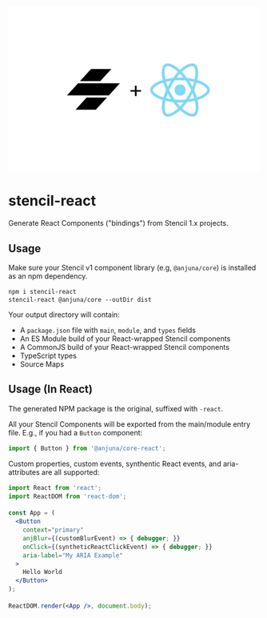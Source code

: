 <div align="center">
  <img src="hero.png">
</div>

# stencil-react

Generate React Components ("bindings") from Stencil 1.x projects.

## Usage

Make sure your Stencil v1 component library (e.g, `@anjuna/core`) is installed as an npm dependency.

```
npm i stencil-react
stencil-react @anjuna/core --outDir dist
```

Your output directory will contain:

- A `package.json` file with `main`, `module`, and `types` fields
- An ES Module build of your React-wrapped Stencil components
- A CommonJS build of your React-wrapped Stencil components
- TypeScript types
- Source Maps

## Usage (In React)

The generated NPM package is the original, suffixed with `-react`.

All your Stencil Components will be exported from the main/module entry file. E.g., if you had a `Button` component:

```jsx
import { Button } from '@anjuna/core-react';
```

Custom properties, custom events, synthentic React events, and aria-attributes are all supported:

```jsx
import React from 'react';
import ReactDOM from 'react-dom';

const App = (
  <Button
    context="primary"
    anjBlur={(customBlurEvent) => { debugger; }}
    onClick={(syntheticReactClickEvent) => { debugger; }}
    aria-label="My ARIA Example"
  >
    Hello World
  </Button>
);

ReactDOM.render(<App />, document.body);
```
